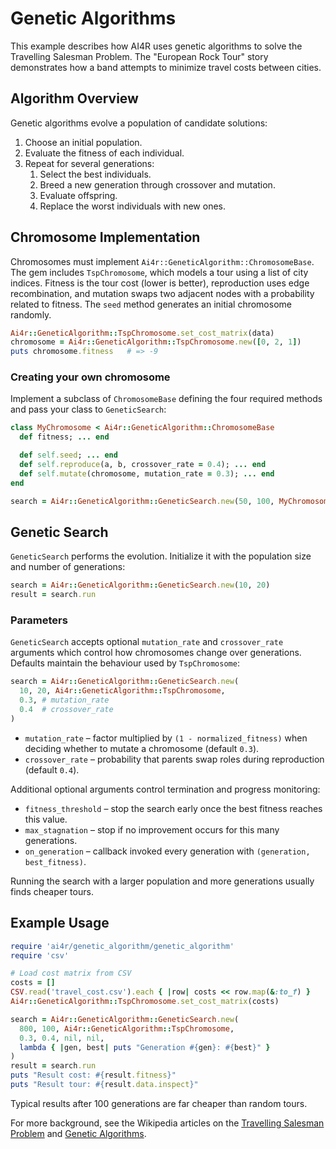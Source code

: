 # Genetic Algorithms

This example describes how AI4R uses genetic algorithms to solve the Travelling Salesman Problem. The "European Rock Tour" story demonstrates how a band attempts to minimize travel costs between cities.

## Algorithm Overview

Genetic algorithms evolve a population of candidate solutions:

1. Choose an initial population.
2. Evaluate the fitness of each individual.
3. Repeat for several generations:
   1. Select the best individuals.
   2. Breed a new generation through crossover and mutation.
   3. Evaluate offspring.
   4. Replace the worst individuals with new ones.

## Chromosome Implementation

Chromosomes must implement `Ai4r::GeneticAlgorithm::ChromosomeBase`.  The gem includes `TspChromosome`, which models a tour using a list of city indices. Fitness is the tour cost (lower is better), reproduction uses edge recombination, and mutation swaps two adjacent nodes with a probability related to fitness. The `seed` method generates an initial chromosome randomly.

```ruby
Ai4r::GeneticAlgorithm::TspChromosome.set_cost_matrix(data)
chromosome = Ai4r::GeneticAlgorithm::TspChromosome.new([0, 2, 1])
puts chromosome.fitness   # => -9
```

### Creating your own chromosome

Implement a subclass of `ChromosomeBase` defining the four required methods and
pass your class to `GeneticSearch`:

```ruby
class MyChromosome < Ai4r::GeneticAlgorithm::ChromosomeBase
  def fitness; ... end

  def self.seed; ... end
  def self.reproduce(a, b, crossover_rate = 0.4); ... end
  def self.mutate(chromosome, mutation_rate = 0.3); ... end
end

search = Ai4r::GeneticAlgorithm::GeneticSearch.new(50, 100, MyChromosome)
```

## Genetic Search

`GeneticSearch` performs the evolution. Initialize it with the population size and number of generations:

```ruby
search = Ai4r::GeneticAlgorithm::GeneticSearch.new(10, 20)
result = search.run
```

### Parameters

`GeneticSearch` accepts optional `mutation_rate` and `crossover_rate` arguments which
control how chromosomes change over generations. Defaults maintain the behaviour
used by `TspChromosome`:

```ruby
search = Ai4r::GeneticAlgorithm::GeneticSearch.new(
  10, 20, Ai4r::GeneticAlgorithm::TspChromosome,
  0.3, # mutation_rate
  0.4  # crossover_rate
)
```

* `mutation_rate` – factor multiplied by `(1 - normalized_fitness)` when deciding
  whether to mutate a chromosome (default `0.3`).
* `crossover_rate` – probability that parents swap roles during reproduction (default `0.4`).

Additional optional arguments control termination and progress monitoring:

* `fitness_threshold` – stop the search early once the best fitness reaches this value.
* `max_stagnation` – stop if no improvement occurs for this many generations.
* `on_generation` – callback invoked every generation with `(generation, best_fitness)`.

Running the search with a larger population and more generations usually finds cheaper tours.

## Example Usage

```ruby
require 'ai4r/genetic_algorithm/genetic_algorithm'
require 'csv'

# Load cost matrix from CSV
costs = []
CSV.read('travel_cost.csv').each { |row| costs << row.map(&:to_f) }
Ai4r::GeneticAlgorithm::TspChromosome.set_cost_matrix(costs)

search = Ai4r::GeneticAlgorithm::GeneticSearch.new(
  800, 100, Ai4r::GeneticAlgorithm::TspChromosome,
  0.3, 0.4, nil, nil,
  lambda { |gen, best| puts "Generation #{gen}: #{best}" }
)
result = search.run
puts "Result cost: #{result.fitness}"
puts "Result tour: #{result.data.inspect}"
```

Typical results after 100 generations are far cheaper than random tours.

For more background, see the Wikipedia articles on the [Travelling Salesman Problem](http://en.wikipedia.org/wiki/Traveling_salesman_problem) and [Genetic Algorithms](http://en.wikipedia.org/wiki/Genetic_algorithm).
